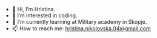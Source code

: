 - 👋 Hi, I’m Hristina.
- 👀 I’m interested in coding.
- 🌱 I’m currently learning at Military academy in Skopje.
- 📫 How to reach me: hristina.nikolovska.04@gmail.com
  

<!---
Hristina004/Hristina004 is a ✨ special ✨ repository because its `README.md` (this file) appears on your GitHub profile.
You can click the Preview link to take a look at your changes.
--->
